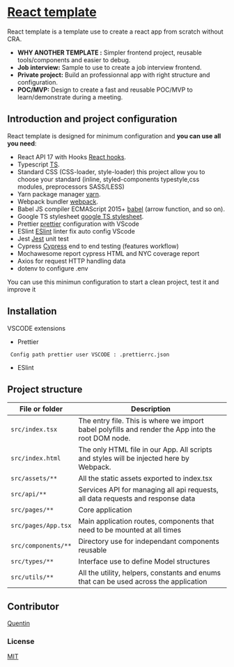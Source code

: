 # [React template](https://github.com/quentinlao/reactTemplate/)

React template is a template use to create a react app from scratch without CRA.

-   **WHY ANOTHER TEMPLATE :** Simpler frontend project, reusable tools/components and easier to debug.
-   **Job interview:** Sample to use to create a job interview frontend.
-   **Private project:** Build an professionnal app with right structure and configuration.
-   **POC/MVP:** Design to create a fast and reusable POC/MVP to learn/demonstrate during a meeting.

## Introduction and project configuration

React template is designed for minimum configuration and **you can use all you need**:

-   React API 17 with Hooks [React hooks](https://fr.reactjs.org/docs/hooks-intro.html).
-   Typescript [TS](https://www.typescriptlang.org/).
-   Standard CSS (CSS-loader, style-loader) this project allow you to choose your standard (inline, styled-components typestyle,css modules, preprocessors SASS/LESS)
-   Yarn package manager [yarn](https://yarnpkg.com/).
-   Webpack bundler [webpack](https://webpack.js.org/).
-   Babel JS compiler ECMAScript 2015+ [babel](https://babeljs.io/docs/en/) (arrow function, and so on).
-   Google TS stylesheet [google TS stylesheet](https://google.github.io/styleguide/tsguide.html).
-   Prettier [prettier](https://prettier.io/) configuration with VScode
-   ESlint [ESlint](https://eslint.org/) linter fix auto config VScode
-   Jest [Jest](https://jestjs.io/fr/) unit test
-   Cypress [Cypress](https://www.cypress.io/) end to end testing (features workflow)
-   Mochawesome report cypress HTML and NYC coverage report
-   Axios for request HTTP handling data
-   dotenv to configure .env

You can use this minimun configuration to start a clean project, test it and improve it

## Installation

VSCODE extensions

-   Prettier

```
 Config path prettier user VSCODE : .prettierrc.json
```

-   ESlint

## Project structure

| File or folder      | Description                                                                                        |
| ------------------- | -------------------------------------------------------------------------------------------------- |
| `src/index.tsx`     | The entry file. This is where we import babel polyfills and render the App into the root DOM node. |
| `src/index.html`    | The only HTML file in our App. All scripts and styles will be injected here by Webpack.            |
| `src/assets/**`     | All the static assets exported to index.tsx                                                        |
| `src/api/**`        | Services API for managing all api requests, all data requests and response data                    |
| `src/pages/**`      | Core application                                                                                   |
| `src/pages/App.tsx` | Main application routes, components that need to be mounted at all times                           |
| `src/components/**` | Directory use for independant components reusable                                                  |
| `src/types/**`      | Interface use to define Model structures                                                           |
| `src/utils/**`      | All the utility, helpers, constants and enums that can be used across the application              |

## Contributor

[Quentin](https://github.com/quentinlao/)

### License

[MIT](https://opensource.org/licenses/MIT)
